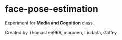# face-pose-estimation

Experiment for **Media and Cognition** class.

Created by ThomasLee969, maronen, Liudada, Gaffey
